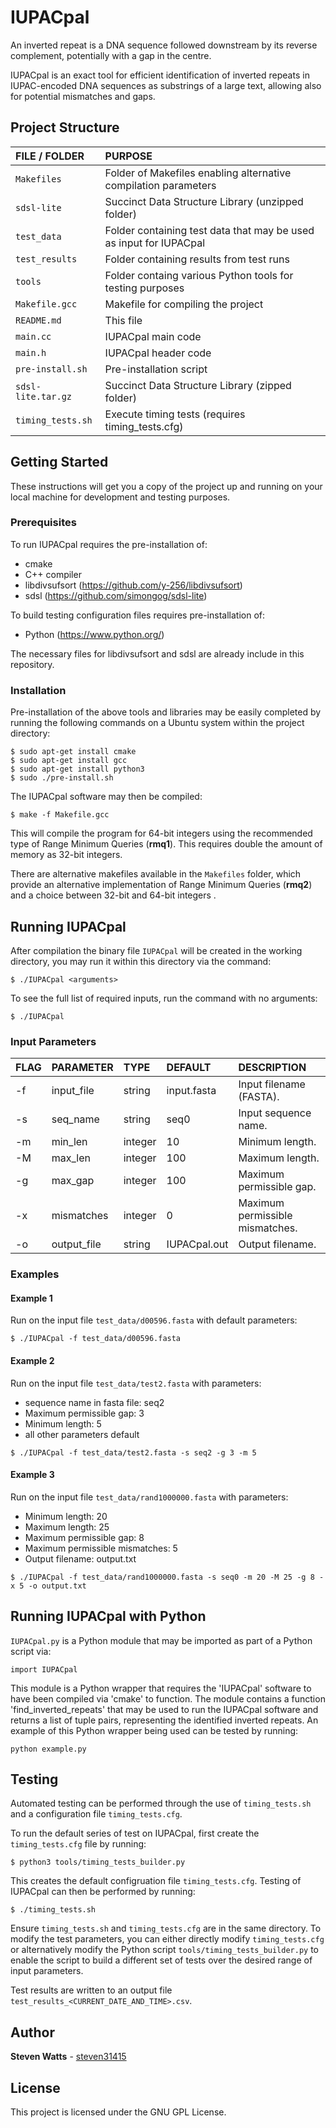 # IUPACpal

An inverted repeat is a DNA sequence followed downstream by its reverse complement, potentially with a gap in the centre. 

IUPACpal is an exact tool for efficient identification of inverted repeats in IUPAC-encoded DNA sequences as substrings of a large text, allowing also for potential mismatches and gaps.

## Project Structure

| FILE / FOLDER | PURPOSE |
| :--- | :--- |
| `Makefiles` | Folder of Makefiles enabling alternative compilation parameters
| `sdsl-lite` | Succinct Data Structure Library (unzipped folder)
| `test_data` | Folder containing test data that may be used as input for IUPACpal
| `test_results` | Folder containing results from test runs
| `tools` | Folder containg various Python tools for testing purposes
| `Makefile.gcc` | Makefile for compiling the project
| `README.md` | This file
| `main.cc` | IUPACpal main code
| `main.h` | IUPACpal header code
| `pre-install.sh` | Pre-installation script
| `sdsl-lite.tar.gz` | Succinct Data Structure Library (zipped folder)
| `timing_tests.sh` | Execute timing tests (requires timing_tests.cfg)

## Getting Started

These instructions will get you a copy of the project up and running on your local machine for development and testing purposes.

### Prerequisites

To run IUPACpal requires the pre-installation of:
- cmake
- C++ compiler
- libdivsufsort (https://github.com/y-256/libdivsufsort)
- sdsl (https://github.com/simongog/sdsl-lite)

To build testing configuration files requires pre-installation of:
- Python (https://www.python.org/)

The necessary files for libdivsufsort and sdsl are already include in this repository.

### Installation

Pre-installation of the above tools and libraries may be easily completed by running the following commands on a Ubuntu system within the project directory:

```
$ sudo apt-get install cmake
$ sudo apt-get install gcc
$ sudo apt-get install python3
$ sudo ./pre-install.sh
```

The IUPACpal software may then be compiled:

```
$ make -f Makefile.gcc
```

This will compile the program for 64-bit integers using the recommended type of Range Minimum Queries (**rmq1**). This requires double the amount of memory as 32-bit integers.

There are alternative makefiles available in the `Makefiles` folder, which provide an alternative implementation of Range Minimum Queries (**rmq2**) and a choice between 32-bit and 64-bit integers .

## Running IUPACpal

After compilation the binary file `IUPACpal` will be created in the working
directory, you may run it within this directory via the command:

```
$ ./IUPACpal <arguments>
```

To see the full list of required inputs, run the command with no arguments:

```
$ ./IUPACpal
```

### Input Parameters

| FLAG | PARAMETER | TYPE | DEFAULT | DESCRIPTION |
| :--- | :--- | :--- | :--- | :--- |
| -f | input_file | string | input.fasta | Input filename (FASTA). |
| -s | seq_name | string | seq0 | Input sequence name. |
| -m | min_len | integer | 10 | Minimum length. |
| -M | max_len | integer | 100 | Maximum length. |
| -g | max_gap | integer | 100 | Maximum permissible gap. |
| -x | mismatches | integer | 0 | Maximum permissible mismatches. |
| -o | output_file| string | IUPACpal.out | Output filename. |

### Examples

#### Example 1

Run on the input file `test_data/d00596.fasta` with default parameters:
```
$ ./IUPACpal -f test_data/d00596.fasta
```

#### Example 2

Run on the input file `test_data/test2.fasta` with parameters:
- sequence name in fasta file: seq2
- Maximum permissible gap: 3
- Minimum length: 5
- all other parameters default
```
$ ./IUPACpal -f test_data/test2.fasta -s seq2 -g 3 -m 5
```

#### Example 3

Run on the input file `test_data/rand1000000.fasta` with parameters:
- Minimum length: 20
- Maximum length: 25
- Maximum permissible gap: 8
- Maximum permissible mismatches: 5
- Output filename: output.txt
```
$ ./IUPACpal -f test_data/rand1000000.fasta -s seq0 -m 20 -M 25 -g 8 -x 5 -o output.txt
```

## Running IUPACpal with Python

`IUPACpal.py` is a Python module that may be imported as part of a Python script via:

```
import IUPACpal
```
This module is a Python wrapper that requires the 'IUPACpal' software to have been compiled via 'cmake' to function.
The module contains a function 'find_inverted_repeats' that may be used to run the IUPACpal software and returns a list of tuple pairs, representing the identified inverted repeats. An example of this Python wrapper being used can be tested by running:

```
python example.py
```

## Testing

Automated testing can be performed through the use of `timing_tests.sh` and a configuration file `timing_tests.cfg`.

To run the default series of test on IUPACpal, first create the `timing_tests.cfg` file by running:

```
$ python3 tools/timing_tests_builder.py
```

This creates the default configruation file `timing_tests.cfg`. Testing of IUPACpal can then be performed by running:

```
$ ./timing_tests.sh
```

Ensure `timing_tests.sh` and `timing_tests.cfg` are in the same directory. To modify the test parameters, you can either directly modify `timing_tests.cfg` or alternatively modify the Python script `tools/timing_tests_builder.py` to enable the script to build a different set of tests over the desired range of input parameters.

Test results are written to an output file `test_results_<CURRENT_DATE_AND_TIME>.csv`.

## Author

**Steven Watts** - [steven31415](https://github.com/steven31415)

## License

This project is licensed under the GNU GPL License.
